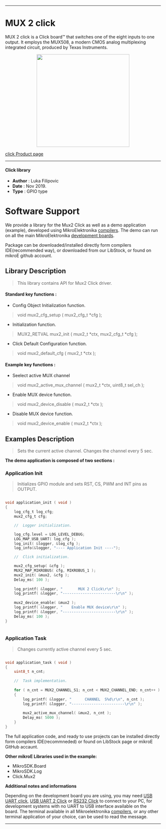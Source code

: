  

---
# MUX 2 click

MUX 2 click is a Click board™ that switches one of the eight inputs to one output. It employs the MUX508, a modern CMOS analog multiplexing integrated circuit, produced by Texas Instruments.

<p align="center">
  <img src="https://download.mikroe.com/images/click_for_ide/mux2_click.png" height=300px>
</p>

[click Product page](https://www.mikroe.com/mux-2-click)

---


#### Click library 

- **Author**        : Luka Filipovic
- **Date**          : Nov 2019.
- **Type**          : GPIO type


# Software Support

We provide a library for the Mux2 Click 
as well as a demo application (example), developed using MikroElektronika 
[compilers](https://shop.mikroe.com/compilers). 
The demo can run on all the main MikroElektronika [development boards](https://shop.mikroe.com/development-boards).

Package can be downloaded/installed directly form compilers IDE(recommended way), or downloaded from our LibStock, or found on mikroE github account. 

## Library Description

> This library contains API for Mux2 Click driver.

#### Standard key functions :

- Config Object Initialization function.
> void mux2_cfg_setup ( mux2_cfg_t *cfg ); 
 
- Initialization function.
> MUX2_RETVAL mux2_init ( mux2_t *ctx, mux2_cfg_t *cfg );

- Click Default Configuration function.
> void mux2_default_cfg ( mux2_t *ctx );


#### Example key functions :

- Seelect active MUX channel
> void mux2_active_mux_channel (  mux2_t *ctx, uint8_t sel_ch );
 
- Enable MUX device function.
> void mux2_device_disable ( mux2_t *ctx );

- Disable MUX device function.
> void mux2_device_enable ( mux2_t *ctx );

## Examples Description

> Sets the current active channel. Changes the channel every 5 sec.

**The demo application is composed of two sections :**

### Application Init 

> Initializes GPIO module and sets RST, CS, PWM and INT pins as OUTPUT.

```c

void application_init ( void )
{
    log_cfg_t log_cfg;
    mux2_cfg_t cfg;

    //  Logger initialization.

    log_cfg.level = LOG_LEVEL_DEBUG;
    LOG_MAP_USB_UART( log_cfg );
    log_init( &logger, &log_cfg );
    log_info(&logger, "---- Application Init ----");

    //  Click initialization.

    mux2_cfg_setup( &cfg );
    MUX2_MAP_MIKROBUS( cfg, MIKROBUS_1 );
    mux2_init( &mux2, &cfg );
    Delay_ms( 100 );
    
    log_printf( &logger, "       MUX 2 Click\r\n" );
    log_printf( &logger, "------------------------\r\n" );
    
    mux2_device_enable( &mux2 );
    log_printf( &logger, "    Enable MUX device\r\n" );
    log_printf( &logger, "------------------------\r\n" );
    Delay_ms( 100 );
}
  
```

### Application Task

> Changes currently active channel every 5 sec.

```c

void application_task ( void )
{
    uint8_t n_cnt;
    
    //  Task implementation.
    
    for ( n_cnt = MUX2_CHANNEL_S1; n_cnt < MUX2_CHANNEL_END; n_cnt++ )
    {
        log_printf( &logger, "      CHANNEL  S%d\r\n", n_cnt );
        log_printf( &logger, "------------------------\r\n" );
        
        mux2_active_mux_channel( &mux2, n_cnt );
        Delay_ms( 5000 );
    }
}  

```

The full application code, and ready to use projects can be  installed directly form compilers IDE(recommneded) or found on LibStock page or mikroE GitHub accaunt.

**Other mikroE Libraries used in the example:** 

- MikroSDK.Board
- MikroSDK.Log
- Click.Mux2

**Additional notes and informations**

Depending on the development board you are using, you may need 
[USB UART click](https://shop.mikroe.com/usb-uart-click), 
[USB UART 2 Click](https://shop.mikroe.com/usb-uart-2-click) or 
[RS232 Click](https://shop.mikroe.com/rs232-click) to connect to your PC, for 
development systems with no UART to USB interface available on the board. The 
terminal available in all Mikroelektronika 
[compilers](https://shop.mikroe.com/compilers), or any other terminal application 
of your choice, can be used to read the message.



---
